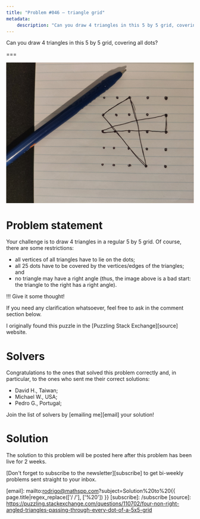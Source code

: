 ```yaml
---
title: "Problem #046 – triangle grid"
metadata:
    description: "Can you draw 4 triangles in this 5 by 5 grid, covering all dots?"
---
```


Can you draw 4 triangles in this 5 by 5 grid, covering all dots?

===

![](thumbnail.png)

# Problem statement

Your challenge is to draw 4 triangles in a regular 5 by 5 grid.
Of course, there are some restrictions:

 - all vertices of all triangles have to lie on the dots;
 - all 25 dots have to be covered by the vertices/edges of the triangles; and
 - no triangle may have a right angle
 (thus, the image above is a bad start: the triangle to the right has a right angle).

!!! Give it some thought!

If you need any clarification whatsoever, feel free to ask in the comment section below.

I originally found this puzzle in the [Puzzling Stack Exchange][source] website.


# Solvers

Congratulations to the ones that solved this problem correctly and, in particular, to the ones
who sent me their correct solutions:

 - David H., Taiwan;
 - Michael W., USA;
 - Pedro G., Portugal;

Join the list of solvers by [emailing me][email] your solution!


# Solution

The solution to this problem will be posted here after this problem has been live for 2 weeks.

[Don't forget to subscribe to the newsletter][subscribe] to get bi-weekly
problems sent straight to your inbox.

[email]: mailto:rodrigo@mathspp.com?subject=Solution%20to%20{{ page.title|regex_replace(['/ /'], ['%20']) }}
[subscribe]: /subscribe
[source]: https://puzzling.stackexchange.com/questions/110702/four-non-right-angled-triangles-passing-through-every-dot-of-a-5x5-grid
